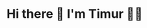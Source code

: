 <h1 align='center'>
  Hi there 👋 I'm Timur 👨‍💻
</h1>

<!--
**Timurandteam/Timurandteam** is a ✨ _special_ ✨ repository because its `README.md` (this file) appears on your GitHub profile.

